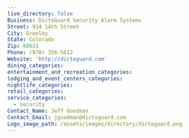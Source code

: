 ```yaml
---
live_directory: false
Business: DictoGuard Security Alarm Systems
Street: 914 14th Street
City: Greeley
State: Colorado
Zip: 80631
Phone: (970) 356-5612
Website: 'http://dictoguard.com'
dining_categories:
entertainment_and_recreation_categories:
lodging_and_event_centers_categories:
nightlife_categories:
retail_categories:
service_categories:
  - security
Contact_Name: Jeff Goodman
Contact_Email: jgoodman@dictoguard.com
Logo_image_path: /assets/images/directory/dictoguard.png
---
```



